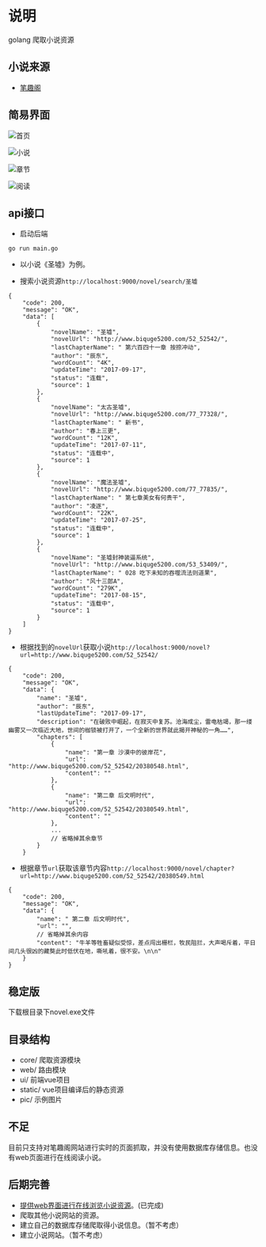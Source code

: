# 说明

golang 爬取小说资源

## 小说来源

* [笔趣阁](http://www.biquge5200.com/)

## 简易界面

![首页](https://github.com/xuanbo/novel/blob/master/pic/home.png)

![小说](https://github.com/xuanbo/novel/blob/master/pic/novel.png)

![章节](https://github.com/xuanbo/novel/blob/master/pic/chapter.png)

![阅读](https://github.com/xuanbo/novel/blob/master/pic/read.png)

## api接口

* 启动后端

```
go run main.go
```

* 以小说《圣墟》为例。

* 搜索小说资源`http://localhost:9000/novel/search/圣墟`

```
{
    "code": 200,
    "message": "OK",
    "data": [
        {
            "novelName": "圣墟",
            "novelUrl": "http://www.biquge5200.com/52_52542/",
            "lastChapterName": " 第六百四十一章 按捺冲动",
            "author": "辰东",
            "wordCount": "4K",
            "updateTime": "2017-09-17",
            "status": "连载",
            "source": 1
        },
        {
            "novelName": "太古圣墟",
            "novelUrl": "http://www.biquge5200.com/77_77328/",
            "lastChapterName": " 新书",
            "author": "春上三更",
            "wordCount": "12K",
            "updateTime": "2017-07-11",
            "status": "连载中",
            "source": 1
        },
        {
            "novelName": "魔法圣墟",
            "novelUrl": "http://www.biquge5200.com/77_77835/",
            "lastChapterName": " 第七章美女有何贵干",
            "author": "凌逐",
            "wordCount": "22K",
            "updateTime": "2017-07-25",
            "status": "连载中",
            "source": 1
        },
        {
            "novelName": "圣墟封神装逼系统",
            "novelUrl": "http://www.biquge5200.com/53_53409/",
            "lastChapterName": " 028 吃下未知的吞噬流法则道果",
            "author": "风十三郎A",
            "wordCount": "279K",
            "updateTime": "2017-08-15",
            "status": "连载中",
            "source": 1
        }
    ]
}
```

* 根据找到的`novelUrl`获取小说`http://localhost:9000/novel?url=http://www.biquge5200.com/52_52542/`

```
{
    "code": 200,
    "message": "OK",
    "data": {
        "name": "圣墟",
        "author": "辰东",
        "lastUpdateTime": "2017-09-17",
        "description": "在破败中崛起，在寂灭中复苏。沧海成尘，雷电枯竭，那一缕幽雾又一次临近大地，世间的枷锁被打开了，一个全新的世界就此揭开神秘的一角……",
        "chapters": [
            {
                "name": "第一章 沙漠中的彼岸花",
                "url": "http://www.biquge5200.com/52_52542/20380548.html",
                "content": ""
            },
            {
                "name": "第二章 后文明时代",
                "url": "http://www.biquge5200.com/52_52542/20380549.html",
                "content": ""
            },
            ...
            // 省略掉其余章节
        }
    }
```

* 根据章节`url`获取该章节内容`http://localhost:9000/novel/chapter?url=http://www.biquge5200.com/52_52542/20380549.html`

```
{
    "code": 200,
    "message": "OK",
    "data": {
        "name": " 第二章 后文明时代",
        "url": "",
        // 省略掉其余内容
        "content": "牛羊等牲畜疑似受惊，差点闯出栅栏，牧民阻拦，大声喝斥着，平日间几头很凶的藏獒此时低伏在地，嘶吼着，很不安。\n\n"
    }
}
```

## 稳定版

下载根目录下novel.exe文件

## 目录结构

* core/ 爬取资源模块
* web/ 路由模块
* ui/ 前端vue项目
* static/ vue项目编译后的静态资源
* pic/ 示例图片

## 不足

目前只支持对笔趣阁网站进行实时的页面抓取，并没有使用数据库存储信息。也没有web页面进行在线阅读小说。

## 后期完善

* [提供web界面进行在线浏览小说资源](https://github.com/xuanbo/novel/blob/master/UI.MD)。(已完成)
* 爬取其他小说网站的资源。
* 建立自己的数据库存储爬取得小说信息。（暂不考虑）
* 建立小说网站。（暂不考虑）